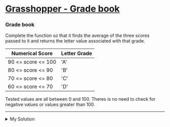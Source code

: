 # [Grasshopper - Grade book](https://www.codewars.com/kata/55cbd4ba903825f7970000f5)

### Grade book

Complete the function so that it finds the average of the three scores passed to it and returns the letter value associated with that grade.

| Numerical Score    | Letter Grade |
| ------------------ | ------------ |
| 90 <= score <= 100 | 'A'          |
| 80 <= score <= 90  | 'B'          |
| 70 <= score <= 80  | 'C'          |
| 60 <= score <= 70  | 'D'          |

Tested values are all between 0 and 100. Theres is no need to check for negative values or values greater than 100.

---

<details><summary>My Solution</summary>

```js
function getGrade(s1, s2, s3) {
  let a = (s1 + s2 + s3) / 3

  if (a >= 90) return 'A'
  else if (a >= 80) return 'B'
  else if (a >= 70) return 'C'
  else if (a >= 60) return 'D'
  else return 'F'
}
```

</details>
